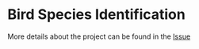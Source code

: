 # Bird Species Identification

More details about the project can be found in the [Issue](https://github.com/orgs/khulnasoft/projects/18?pane=issue&itemId=54204599)